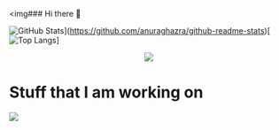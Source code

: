 <img### Hi there 👋

<!--
**Tomnguyen2604/tomnguyen2604** is a ✨ _special_ ✨ repository because its `README.md` (this file) appears on your GitHub profile.

Here are some ideas to get you started:

- 🔭 I’m currently working on ...
- 🌱 I’m currently learning ...
- 👯 I’m looking to collaborate on ...
- 🤔 I’m looking for help with ...
- 💬 Ask me about ...
- 📫 How to reach me: ...
- 😄 Pronouns: ...
- ⚡ Fun fact: ...
-->
![GitHub Stats](https://github-readme-stats.vercel.app/api?username=tomnguyen2604&count_private=true&include_all_commits=true&show_icons=true&theme=dark&hide_border=true)](https://github.com/anuraghazra/github-readme-stats)[![Top Langs](https://github-readme-stats.vercel.app/api/top-langs/?username=tomnguyen2604&layout=compact&theme=dark&count_private=true&hide_border=true&langs_count=10)]


<p align="center">
  <a href="https://discord.com/users/159946513257070592">
    <img src="https://lanyard.cnrad.dev/api/159946513257070592"/>
  </a>
 </p>
 
 <h1> Stuff that I am working on </h1>
 
   <a href="https://skillicons.dev">
    <img src="https://skillicons.dev/icons?i=js,html,css,java,nodejs,py,vscode,react,figma,redux,sass" />
  </a>
</p>

